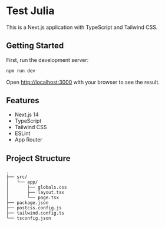 # Test Julia

This is a Next.js application with TypeScript and Tailwind CSS.

## Getting Started

First, run the development server:

```bash
npm run dev
```

Open [http://localhost:3000](http://localhost:3000) with your browser to see the result.

## Features

- Next.js 14
- TypeScript
- Tailwind CSS
- ESLint
- App Router

## Project Structure

```
.
├── src/
│   └── app/
│       ├── globals.css
│       ├── layout.tsx
│       └── page.tsx
├── package.json
├── postcss.config.js
├── tailwind.config.ts
└── tsconfig.json
```